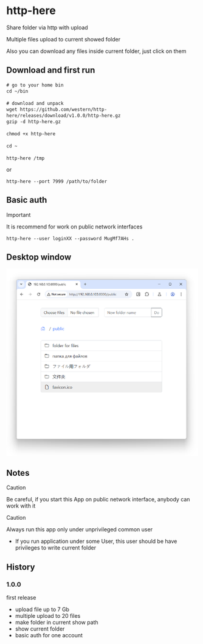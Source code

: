 # http-here

Share folder via http with upload

Multiple files upload to current showed folder

Also you can download any files inside current folder, just click on them

## Download and first run

```console
# go to your home bin
cd ~/bin

# download and unpack
wget https://github.com/western/http-here/releases/download/v1.0.0/http-here.gz
gzip -d http-here.gz

chmod +x http-here

cd ~

http-here /tmp
```
or
```console
http-here --port 7999 /path/to/folder
```

## Basic auth

> [!IMPORTANT]  
> It is recommend for work on public network interfaces

```console
http-here --user loginXX --password MugMf7AHs .
```


## Desktop window
<p align="center">
    <img src="https://github.com/western/http-here/blob/dev/doc/screen.png?raw=true&1" />
</p>


## Notes

> [!CAUTION]
> Be careful, if you start this App on public network interface, anybody can work with it

> [!CAUTION]  
> Always run this app only under unprivileged common user

- If you run application under some User, this user should be have privileges to write current folder


## History



### 1.0.0
first release
- upload file up to 7 Gb
- multiple upload to 20 files
- make folder in current show path
- show current folder
- basic auth for one account


